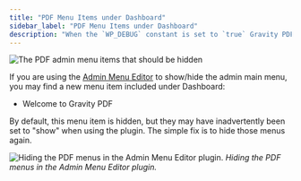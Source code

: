 ```yaml
---
title: "PDF Menu Items under Dashboard"
sidebar_label: "PDF Menu Items under Dashboard"
description: "When the `WP_DEBUG` constant is set to `true` Gravity PDF will show debug information at the bottom of the PDFs it generates."
---
```


![The PDF admin menu items that should be hidden](https://resources.gravitypdf.com/uploads/2016/06/pdf-admin-menu-links-in-dashboard.png)

If you are using the [Admin Menu Editor](https://wordpress.org/plugins/admin-menu-editor/) to show/hide the admin main menu, you may find a new menu item included under Dashboard:

* Welcome to Gravity PDF

By default, this menu item is hidden, but they may have inadvertently been set to "show" when using the plugin. The simple fix is to hide those menus again.

![Hiding the PDF menus in the Admin Menu Editor plugin.](https://resources.gravitypdf.com/uploads/2016/06/hide-pdf-menus-in-admin-menu-editor.png)
_Hiding the PDF menus in the Admin Menu Editor plugin._
